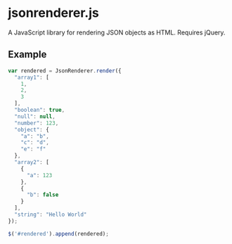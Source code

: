# jsonrenderer.js
A JavaScript library for rendering JSON objects as HTML. Requires jQuery.

## Example

```js
var rendered = JsonRenderer.render({
  "array1": [
    1,
    2,
    3
  ],
  "boolean": true,
  "null": null,
  "number": 123,
  "object": {
    "a": "b",
    "c": "d",
    "e": "f"
  },
  "array2": [
    {
      "a": 123
    },
    {
      "b": false
    }
  ],
  "string": "Hello World"
});

$('#rendered').append(rendered);
```
